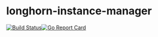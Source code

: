 # longhorn-instance-manager

[![Build Status](http://drone-pr.rancher.io/api/badges/longhorn/longhorn-instance-manager/status.svg)](http://drone-pr.rancher.io/longhorn/longhorn-instance-manager)[![Go Report Card](https://goreportcard.com/badge/github.com/longhorn/longhorn-instance-manager)](https://goreportcard.com/report/github.com/longhorn/longhorn-instance-manager)
